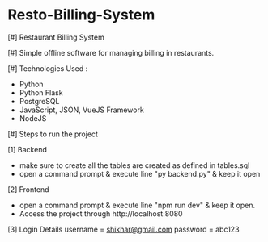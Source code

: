 # Resto-Billing-System

[#] Restaurant Billing System

[#] Simple offline software for managing billing in restaurants.

[#] Technologies Used :
- Python
- Python Flask
- PostgreSQL
- JavaScript, JSON, VueJS Framework
- NodeJS

[#] Steps to run the project

[1] Backend
- make sure to create all the tables are created as defined in      tables.sql
- open a command prompt & execute line 
       "py backend.py"
  & keep it open

[2] Frontend
- open a command prompt & execute line
       "npm run dev"
  & keep it open. 
- Access the project through  http://localhost:8080

[3] Login Details
    username = shikhar@gmail.com
    password = abc123
